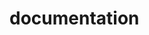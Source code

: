 ﻿# documentation

<mxGraphModel><root><mxCell id="0"/><mxCell id="1" parent="0"/><mxCell id="2" value="" style="rounded=0;whiteSpace=wrap;html=1;fillColor=none;strokeColor=default;" vertex="1" parent="1"><mxGeometry x="-192.5" y="40" width="1012.5" height="530" as="geometry"/></mxCell></root></mxGraphModel>
